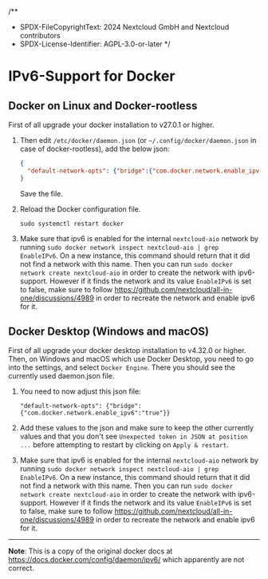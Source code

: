 /**
 * SPDX-FileCopyrightText: 2024 Nextcloud GmbH and Nextcloud contributors
 * SPDX-License-Identifier: AGPL-3.0-or-later
 */

# IPv6-Support for Docker

## Docker on Linux and Docker-rootless
First of all upgrade your docker installation to v27.0.1 or higher.
1. Then edit `/etc/docker/daemon.json` (or `~/.config/docker/daemon.json` in case of docker-rootless), add the below json:

    ```json
    {
      "default-network-opts": {"bridge":{"com.docker.network.enable_ipv6":"true"}}
    }
    ```

    Save the file.

2.  Reload the Docker configuration file.

    ```console
    sudo systemctl restart docker
    ```
3. Make sure that ipv6 is enabled for the internal `nextcloud-aio` network by running `sudo docker network inspect nextcloud-aio | grep EnableIPv6`. On a new instance, this command should return that it did not find a network with this name. Then you can run `sudo docker network create nextcloud-aio` in order to create the network with ipv6-support. However if it finds the network and its value `EnableIPv6` is set to false, make sure to follow https://github.com/nextcloud/all-in-one/discussions/4989 in order to recreate the network and enable ipv6 for it.

## Docker Desktop (Windows and macOS)
First of all upgrade your docker desktop installation to v4.32.0 or higher.
Then, on Windows and macOS which use Docker Desktop, you need to go into the settings, and select `Docker Engine`. There you should see the currently used daemon.json file. 

1. You need to now adjust this json file:

    ```
    "default-network-opts": {"bridge":{"com.docker.network.enable_ipv6":"true"}}
    ```

2. Add these values to the json and make sure to keep the other currently values and that you don't see `Unexpected token in JSON at position ...` before attempting to restart by clicking on `Apply & restart`.
3. Make sure that ipv6 is enabled for the internal `nextcloud-aio` network by running `sudo docker network inspect nextcloud-aio | grep EnableIPv6`. On a new instance, this command should return that it did not find a network with this name. Then you can run `sudo docker network create nextcloud-aio` in order to create the network with ipv6-support. However if it finds the network and its value `EnableIPv6` is set to false, make sure to follow https://github.com/nextcloud/all-in-one/discussions/4989 in order to recreate the network and enable ipv6 for it.

---

**Note**: This is a copy of the original docker docs at https://docs.docker.com/config/daemon/ipv6/ which apparently are not correct.
